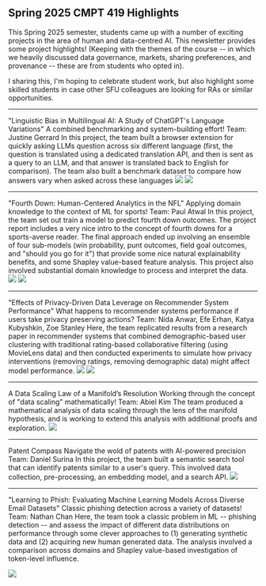 
## Spring 2025 CMPT 419 Highlights

This Spring 2025 semester, students came up with a number of exciting projects in the area of human and data-centred AI. This newsletter provides some project highlights! (Keeping with the themes of the course -- in which we heavily discussed data governance, markets, sharing preferences, and provenance -- these are from students who opted in).

I sharing this, I'm hoping to celebrate student work, but also highlight some skilled students in case other SFU colleagues are looking for RAs or similar opportunities.


---
"Linguistic Bias in Multilingual AI:  A Study of ChatGPT's Language Variations"
A combined benchmarking and system-building effort!
Team: Justine Gerrard
In this project, the team built a browser extension for quickly asking LLMs question across six different language (first, the question is translated using a dedicated translation API, and then is sent as a query to an LLM, and that answer is translated back to English for comparison). The team also built a benchmark dataset to compare how answers vary when asked across these languages
![](2025-04-17_images/language_flow.png)
![](2025-04-17_images/language_benchmark.png)

---
"Fourth Down: Human-Centered Analytics in the NFL"
Applying domain knowledge to the context of ML for sports!
Team: Paul Atwal
In this project, the team set out train a model to predict fourth down outcomes. The project report includes a very nice intro to the concept of fourth downs for a sports-averse reader. The final approach ended up involving an ensemble of four sub-models (win probability, punt outcomes, field goal outcomes, and "should you go for it") that provide some nice natural explainability benefits, and some Shapley value-based feature analysis. This project also involved substantial domain knowledge to process and interpret the data.
![](2025-04-17_images/4th_down.png)
![](2025-04-17_images/4th_down_figs.png)

---
"Effects of Privacy-Driven Data Leverage on Recommender System Performance"
What happens to recommender systems performance if users take privacy preserving actions?
Team: Nida Anwar, Efe Erhan, Katya Kubyshkin, Zoe Stanley
Here, the team replicated results from a research paper in recommender systems that combined demographic-based user clustering with traditional rating-based collaborative filtering (using MovieLens data) and then conducted experiments to simulate how privacy interventions (removing ratings, removing demographic data) might affect model performance.
![](2025-04-17_images/recsys_flow.png)
![](2025-04-17_images/recsys_demo.png)

---
A Data Scaling Law of a Manifold’s Resolution
Working through the concept of "data scaling" mathematically!
Team: Abiel Kim
The team produced a mathematical analysis of data scaling through the lens of the manifold hypothesis, and is working to extend this analysis with additional proofs and exploration.
![](2025-04-17_images/manifold_wikipedia.png)

---
Patent Compass Navigate the wold of patents with AI-powered precision
Team: Daniel Surina
In this project, the team built a semantic search tool that can identify patents similar to a user's query. This involved data collection, pre-processing, an embedding model, and a search API.
![](2025-04-17_images/patent_search.png)

---
"Learning to Phish: Evaluating Machine Learning Models Across Diverse Email Datasets"
Classic phishing detection across a variety of datasets!
Team: Nathan Chan
Here, the team took a classic problem in ML -- phishing detection -- and assess the impact of different data distributions on performance through some clever approaches to (1) generating synthetic data and (2) acquiring new human generated data. The analysis involved a comparison across domains and Shapley value-based investigation of token-level influence. 

![](2025-04-17_images/phishing_contributions.png)
